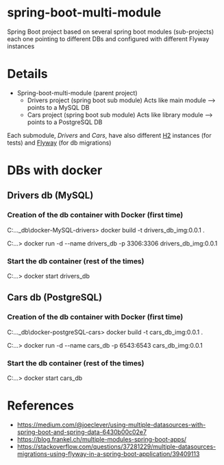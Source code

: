 # spring-boot-multi-module
Spring Boot project based on several spring boot modules (sub-projects) each one pointing to different DBs and configured with different Flyway instances

# Details
* Spring-boot-multi-module (parent project)
  * Drivers project (spring boot sub module) Acts like main module --> points to a MySQL DB
  * Cars project (spring boot sub module) Acts like library module --> points to a PostgreSQL DB

Each submodule, _Drivers_ and _Cars_, have also different [H2](http://www.h2database.com/html/main.html) instances (for tests) and [Flyway](https://flywaydb.org/) (for db migrations)

# DBs with docker

## Drivers db (MySQL)

### Creation of the db container with Docker (first time)
C:\...\_db\docker-MySQL-drivers> docker build -t drivers_db_img:0.0.1 .

C:\...> docker run -d --name drivers_db -p 3306:3306 drivers_db_img:0.0.1

### Start the db container (rest of the times)

C:\...> docker start drivers_db

## Cars db (PostgreSQL)

### Creation of the db container with Docker (first time)
C:\...\_db\docker-postgreSQL-cars> docker build -t cars_db_img:0.0.1 .

C:\...> docker run -d --name cars_db -p 6543:6543 cars_db_img:0.0.1

### Start the db container (rest of the times)

C:\...> docker start cars_db


# References
- https://medium.com/@joeclever/using-multiple-datasources-with-spring-boot-and-spring-data-6430b00c02e7
- https://blog.frankel.ch/multiple-modules-spring-boot-apps/
- https://stackoverflow.com/questions/37281229/multiple-datasources-migrations-using-flyway-in-a-spring-boot-application/39409113

